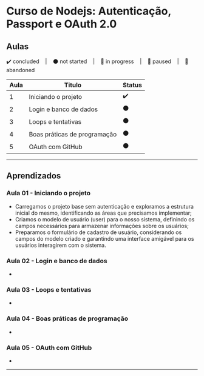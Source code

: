 #  Curso de Nodejs: Autenticação, Passport e OAuth 2.0

## Aulas
<p>
  ✔️ concluded &nbsp;&nbsp;&nbsp;|&nbsp;&nbsp;&nbsp;
  ⚫ not started &nbsp;&nbsp;&nbsp;|&nbsp;&nbsp;&nbsp;
  🔵 in progress &nbsp;&nbsp;&nbsp;|&nbsp;&nbsp;&nbsp;
  🔶 paused &nbsp;&nbsp;&nbsp;|&nbsp;&nbsp;&nbsp;
  🔴 abandoned 
</p>

| Aula | Titulo | Status |
| --- | --- | --- |
| 1 | Iniciando o projeto | ✔️ |
| 2 | Login e banco de dados | ⚫ |
| 3 | Loops e tentativas | ⚫ |
| 4 | Boas práticas de programação | ⚫ |
| 5 | OAuth com GitHub | ⚫ |

---

## Aprendizados

### Aula 01 - Iniciando o projeto
<ul>
  <li>Carregamos o projeto base sem autenticação e exploramos a estrutura inicial do mesmo, identificando as áreas que precisamos implementar;</li>
  <li>Criamos o modelo de usuário (user) para o nosso sistema, definindo os campos necessários para armazenar informações sobre os usuários;</li>
  <li>Preparamos o formulário de cadastro de usuário, considerando os campos do modelo criado e garantindo uma interface amigável para os usuários interagirem com o sistema.</li>
</ul>

### Aula 02 - Login e banco de dados
<ul>
  <li></li>
</ul>

### Aula 03 - Loops e tentativas
<ul>
  <li></li>
</ul>

### Aula 04 - Boas práticas de programação
<ul>
  <li></li>
</ul>

### Aula 05 - OAuth com GitHub
<ul>
  <li></li>
</ul>

---

<!-- ## 🎯 Projeto desenvolvido
Este é o screenshot do projeto que foi desenvolvido durante o curso:

<p align="center">
  <img alt="Miniatura da imagem do projeto"src="../../.github/thumbs/preview.jpg">
</p> -->